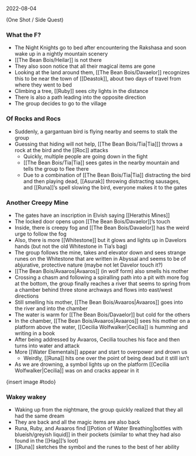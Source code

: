 2022-08-04

(One Shot / Side Quest)

### What the F?
- The Night Knights go to bed after encountering the Rakshasa and soon wake up in a nightly mountain scenery
- [[The Bean Bois/Heilar]] is not there
- They also soon notice that all their magical items are gone
- Looking at the land around them, [[The Bean Bois/Davaelor]] recognizes this to be near the town of [[Deastok]], about two days of travel from where they went to bed
- Climbing a tree, [[Ruby]] sees city lights in the distance
- There is also a path leading into the opposite direction
- The group decides to go to the village

### Of Rocks and Rocs
- Suddenly, a gargantuan bird is flying nearby and seems to stalk the group
- Guessing that hiding will not help, [[The Bean Bois/Tia|Tia]]] throws a rock at the bird and the [[Roc]] attacks
	- Quickly, multiple people are going down in the fight
	- [[The Bean Bois/Tia|Tia]] sees gates in the nearby mountain and tells the group to flee there
	- Due to a combination of [[The Bean Bois/Tia|Tia]] distracting the bird and then playing dead, [[Asurak]] throwing distracting sausages, and [[Runa]]’s spell slowing the bird, everyone makes it to the gates

### Another Creepy Mine
- The gates have an inscription in Elvish saying [[Herathis Mines]]
- The locked door opens upon [[The Bean Bois/Davaelor]]’s touch
- Inside, there is creepy fog and [[The Bean Bois/Davaelor]] has the weird urge to follow the fog
- Also, there is more [[Whitestone]] but it glows and lights up in Davelors hands (but not the old Whitestone in Tia’s bag)
- The group follows the mine, takes and elevator down and sees strange runes on the Whitestone that are written in Abyssal and seems to be of abjurative, protective nature (maybe not let Davelor touch it?)
- [[The Bean Bois/Avaaros|Avaaros]] (in wolf form) also smells his mother
- Crossing a chasm and following a spiralling path into a pit with more fog at the bottom, the group finally reaches a river that seems to spring from a chamber behind three stone archways and flows into east/west directions
- Still smelling his mother, [[The Bean Bois/Avaaros|Avaaros]] goes into the river and into the chamber
- The water is warm for [[The Bean Bois/Davaelor]] but cold for the others
- In the chamber, [[The Bean Bois/Avaaros|Avaaros]] sees his mother on a platform above the water, [[Cecilia Wolfwalker|Cecilia]] is humming and writing in a book
- After being addressed by Avaaros, Cecilia touches his face and then turns into water and attack
- More [[Water Elementals]] appear and start to overpower and drown us
	- Weirdly, [[Runa]] hits one over the point of being dead but it still isn’t
- As we are drowning, a symbol lights up on the platform [[Cecilia Wolfwalker|Cecilia]] was on and cracks appear in it

{insert image #todo}

### Wakey wakey
- Waking up from the nightmare, the group quickly realized that they all had the same dream 
- They are back and all the magic items are also back
- Runa, Ruby, and Avaaros find [[Potion of Water Breathing|bottles with blueish/greyish liquid]] in their pockets (similar to what they had also found in the [[Hag]]’s loot)
- [[Runa]] sketches the symbol and the runes to the best of her ability

